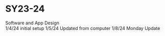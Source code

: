 # SY23-24
Software and App Design <br>
1/4/24 initial setup
1/5/24 Updated from computer
1/8/24 Monday Update